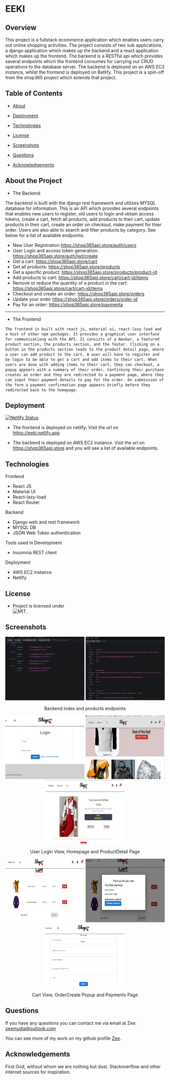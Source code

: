 # EEKI


## Overview

This project is a fullstack ecommerce application which enables users carry out online shopping activities. The project consists of two sub applications, a django application which makes up the backend and a react application which makes up the frontend. The backend is a RESTful api which provides several endpoints which the frontend consumes for carrying out CRUD operations to the database server. The backend is deployed on an AWS EC2 instance, whilst the frontend is deployed on Betlify. This project is a spin-off from the shop365 project which extends that project.


## Table of Contents

* [About](#about)

* [Deployment](#deployment)

* [Technologies](#technologies)

* [License](#license)

* [Screenshots](#screenshots)

* [Questions](#questions)

* [Acknowledgements](#acknowledgements)

## About the Project

* The Backend

The backend is built with the django rest framework and utilizes MYSQL database for information. This is an API which provides several endpoints that enables new users to register, old users to login and obtain access tokens,  create a cart, fetch all products, add products to their cart, update products in their cart, create an order on checkout, make payment for thier order.  Users are also able to search and filter products by category.
See below for a list of available endpoints:
* New User Registration https://shop365api.store/auth/users
* User Login and access token generation: https://shop365api.store/auth/jwt/create
* Get a cart: https://shop365api.store/cart
* Get all products: https://shop365api.store/products
* Get a specific product: https://shop365api.store/products/product-id
* Add products to cart: https://shop365api.store/cart/cart-id/items
* Remove or reduce the quantity of a product in the cart: https://shop365api.store/cart/cart-id/items
* Checkout and create an order: https://shop365api.store/orders
* Update your order https://shop365api.store/orders/order-id
* Pay for an order: https://shop365api.store/paymenta


___

* The Frontend

```
The frontend is built with react js, material ui, react-lazy-load and a host of other npm packages. It provides a graphical user interface for communicationg with the API. It consists of a Navbar, a featured product section, the products section, and the footer. Clicking on a button in the products section leads to the product detail page, where a user can add product to the cart. A user will have to register and be login to be able to get a cart and add items to their cart. When users are done with adding items to their cart, they can checkout, a popup appears with a summary of their order. Confirming their purchase creates an order and they are redirected to a payment page, where they can input their payment details to pay for the order. On submission of the form a payment confirmation page appears briefly before they redirected back to the homepage.
```


## Deployment

[![Netlify Status](https://api.netlify.com/api/v1/badges/476d411f-3525-460d-9fb1-91b7ee82f0d9/deploy-status)](https://app.netlify.com/sites/eeki/deploys)


* The frontend is deployed on netlify. Visit the url on https://eeki.netlify.app

* The backend is deployed on AWS EC2 instance. Visit the url on https://shop365api.store and you will see a list of available endpoints.


## Technologies

Frontend
* React JS
* Material UI
* React-lazy-load
* React Router

Backend
* Django web and rest framework
* MYSQL DB
* JSON Web Token authentication

Tools used in Development
* Insomnia REST client

Deployment
* AWS EC2 instance
* Netlify

## License

* Project is licensed under <br/> ![MIT](https://img.shields.io/badge/License-MIT-yellow.svg).


## Screenshots


<div align="center">
    <div display="flex">
        <div display="flex" flex-direction="column">
            <img src="./assets/shot1.png" width="250" height="200" />
            <img src="./assets/shot2.png" width="250" height="200" />
            <p>Backend index and products endpoints </p>
        </div>
    <div display="flex" flex-direction="column">
        <div>
            <img src="./assets/shot3.png" width="250" height="200" />
            <img src="./assets/shot4.png" width="250" height="200" />
             <img src="./assets/shot5.png" width="250" height="200" />
        </div>
        <p>User Login View, Homepage and ProductDetail Page</p>
        </div>
    </div>
    <div display="flex" flex-direction="column">
        <div>
            <img src="./assets/shot6.png" width="250" height="200" />
            <img src="./assets/shot7.png" width="250" height="200" />
            <img src="./assets/shot8.png" width="250" height="200" />
        </div>
        <p>Cart View, OrderCreate Popup and Payments Page</p>
    </div>
</div>


## Questions

If you have any questions you can contact me via email at Zee: zeemudia@outlook.com

You can see more of my work on my github profile [Zee](https://github.com/iosazee).

## Acknowledgements
 First God, without whom we are nothing but dust.
 Stackoverflow and other internet sources for inspiration.


